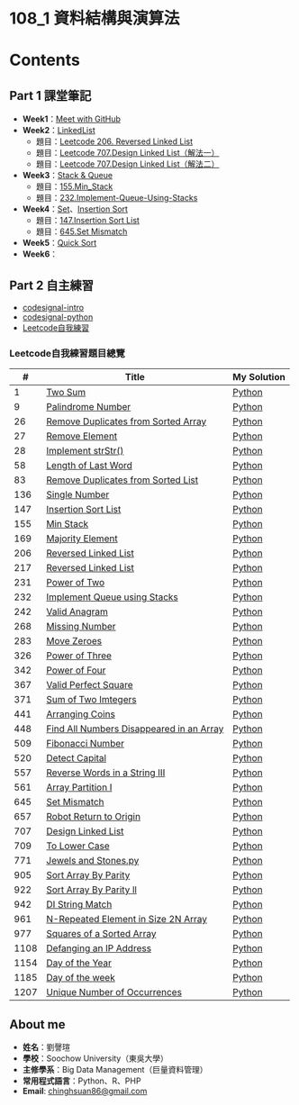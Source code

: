 # 108_1 資料結構與演算法
# Contents
## Part 1 課堂筆記
* **Week1**：[Meet with GitHub](https://github.com/chinghsuan/class_exercises/tree/master/week1)
* **Week2**：[LinkedList](https://github.com/chinghsuan/class_exercises/blob/master/week2)
    * 題目：[Leetcode 206. Reversed Linked List](https://github.com/chinghsuan/class_exercises/blob/master/week2/206.%20Reversed%20Linked%20List.py)
    * 題目：[Leetcode 707.Design Linked List（解法一）](https://github.com/chinghsuan/class_exercises/blob/master/week2/707.%20Design%20Linked%20List%EF%BC%88%E8%A7%A3%E6%B3%95%E4%B8%80%EF%BC%89.py)
    * 題目：[Leetcode 707.Design Linked List（解法二）](https://github.com/chinghsuan/class_exercises/blob/master/week2/707.%20Design%20Linked%20List%EF%BC%88%E8%A7%A3%E6%B3%95%E4%BA%8C%EF%BC%89.py)
* **Week3**：[Stack & Queue](https://github.com/chinghsuan/class_exercises/tree/master/week3)
    * 題目：[155.Min_Stack](https://github.com/chinghsuan/class_exercises/blob/master/week3/155.%20Min%20Stack.py)
    * 題目：[232.Implement-Queue-Using-Stacks](https://github.com/chinghsuan/class_exercises/blob/master/week3/232.%20Implement%20Queue%20using%20Stacks.py)
* **Week4**：[Set](#https://github.com/chinghsuan/class_exercises/blob/master/week4/README.md)、[Insertion Sort](#https://github.com/chinghsuan/class_exercises/blob/master/week4/README.md)
    * 題目：[147.Insertion Sort List](https://github.com/chinghsuan/class_exercises/blob/master/week4/147.%20Insertion%20Sort%20List.py)
    * 題目：[645.Set Mismatch](https://github.com/chinghsuan/class_exercises/blob/master/week4/645.%20Set%20Mismatch.py)
* **Week5**：[Quick Sort](https://github.com/chinghsuan/class_exercises/tree/master/week5)
* **Week6**：

## Part 2 自主練習
* [codesignal-intro](https://github.com/chinghsuan/class_exercises/tree/master/codesignal%20-%20intro)
* [codesignal-python](https://github.com/chinghsuan/class_exercises/tree/master/codesignal%20-%20python)
* [Leetcode自我練習](https://github.com/chinghsuan/class_exercises/tree/master/Leetcode)

### Leetcode自我練習題目總覽
|#|    Title   |My Solution|
|---|-------------| ----- |
|1|[Two Sum](https://leetcode.com/problems/two-sum/)|[Python](https://github.com/chinghsuan/class_exercises/blob/master/Leetcode/1.%20Two%20Sum.py)
|9|[Palindrome Number](https://leetcode.com/problems/palindrome-number)|[Python](https://github.com/chinghsuan/class_exercises/blob/master/Leetcode/9.%20Palindrome%20Number.py)
|26|[Remove Duplicates from Sorted Array](https://leetcode.com/problems/remove-duplicates-from-sorted-array)|[Python](https://github.com/chinghsuan/class_exercises/blob/master/Leetcode/26.%20Remove%20Duplicates%20from%20Sorted%20Array.py)
|27|[Remove Element](https://leetcode.com/problems/remove-element)|[Python](https://github.com/chinghsuan/class_exercises/blob/master/Leetcode/27.%20Remove%20Element.py)
|28|[Implement strStr()](https://leetcode.com/problems/implement-strstr)|[Python](https://github.com/chinghsuan/class_exercises/blob/master/Leetcode/28.%20Implement%20strStr().py)
|58|[Length of Last Word](https://leetcode.com/problems/length-of-last-word)|[Python](https://github.com/chinghsuan/class_exercises/blob/master/Leetcode/58.%20Length%20of%20Last%20Word.py)
|83|[Remove Duplicates from Sorted List](https://leetcode.com/problems/remove-duplicates-from-sorted-list)|[Python](https://github.com/chinghsuan/class_exercises/blob/master/Leetcode/83.%20Remove%20Duplicates%20from%20Sorted%20List.py)
|136|[Single Number](https://leetcode.com/problems/single-number)|[Python](https://github.com/chinghsuan/class_exercises/blob/master/Leetcode/136.%20Single%20Number.py)
|147|[Insertion Sort List](https://leetcode.com/problems/insertion-sort-list)|[Python](https://github.com/chinghsuan/class_exercises/blob/master/Leetcode/147.%20Insertion%20Sort%20List.py)
|155|[Min Stack](https://leetcode.com/problems/min-stack)|[Python](https://github.com/chinghsuan/class_exercises/blob/master/Leetcode/155.%20Min%20Stack.py)
|169|[Majority Element](https://leetcode.com/problems/majority-element)|[Python](https://github.com/chinghsuan/class_exercises/blob/master/Leetcode/169.%20Majority%20Element.py)
|206|[Reversed Linked List](https://leetcode.com/problems/reverse-linked-list)|[Python](https://github.com/chinghsuan/class_exercises/blob/master/Leetcode/206.%20Reversed%20Linked%20List.py)
|217|[Reversed Linked List](https://leetcode.com/problems/contains-duplicate)|[Python](https://github.com/chinghsuan/class_exercises/blob/master/Leetcode/217.%20Contains%20Duplicate.py)
|231|[Power of Two](https://leetcode.com/problems/power-of-two)|[Python](https://github.com/chinghsuan/class_exercises/blob/master/Leetcode/231.%20Power%20of%20Two.py)
|232|[Implement Queue using Stacks](https://leetcode.com/problems/implement-queue-using-stacks)|[Python](https://github.com/chinghsuan/class_exercises/blob/master/Leetcode/232.%20Implement%20Queue%20using%20Stacks.py)
|242|[Valid Anagram](https://leetcode.com/problems/valid-anagram)|[Python](https://github.com/chinghsuan/class_exercises/blob/master/Leetcode/242.%20Valid%20Anagram.py)
|268|[Missing Number](https://leetcode.com/problems/missing-number)|[Python](https://github.com/chinghsuan/class_exercises/blob/master/Leetcode/268.%20Missing%20Number.py)
|283|[Move Zeroes](https://leetcode.com/problems/move-zeroes)|[Python](https://github.com/chinghsuan/class_exercises/blob/master/Leetcode/283.%20Move%20Zeroes.py)
|326|[Power of Three](https://leetcode.com/problems/power-of-three)|[Python](https://github.com/chinghsuan/class_exercises/blob/master/Leetcode/326.%20Power%20of%20Three.py)
|342|[Power of Four](https://leetcode.com/problems/power-of-four)|[Python](https://github.com/chinghsuan/class_exercises/blob/master/Leetcode/342.%20Power%20of%20Four.py)
|367|[Valid Perfect Square](https://leetcode.com/problems/valid-perfect-square)|[Python](https://github.com/chinghsuan/class_exercises/blob/master/Leetcode/367.%20Valid%20Perfect%20Square.py)
|371|[Sum of Two Imtegers](https://leetcode.com/problems/sum-of-two-integers)|[Python](https://github.com/chinghsuan/class_exercises/blob/master/Leetcode/371.%20Sum%20of%20Two%20Imtegers.py)
|441|[Arranging Coins](https://leetcode.com/problems/arranging-coins)|[Python](https://github.com/chinghsuan/class_exercises/blob/master/Leetcode/441.%20Arranging%20Coins.py)
|448|[Find All Numbers Disappeared in an Array](https://leetcode.com/problems/find-all-numbers-disappeared-in-an-array)|[Python](https://github.com/chinghsuan/class_exercises/blob/master/Leetcode/448.%20Find%20All%20Numbers%20Disappeared%20in%20an%20Array.py)
|509|[Fibonacci Number](https://leetcode.com/problems/fibonacci-number)|[Python](https://github.com/chinghsuan/class_exercises/blob/master/Leetcode/509.%20Fibonacci%20Number.py)
|520|[Detect Capital](https://leetcode.com/problems/detect-capital)|[Python](https://github.com/chinghsuan/class_exercises/blob/master/Leetcode/520.%20Detect%20Capital.py)
|557|[Reverse Words in a String III](https://leetcode.com/problems/reverse-words-in-a-string-iii)|[Python](https://github.com/chinghsuan/class_exercises/blob/master/Leetcode/557.%20Reverse%20Words%20in%20a%20String%20III.py)
|561|[Array Partition I](https://leetcode.com/problems/array-partition-i)|[Python](https://github.com/chinghsuan/class_exercises/blob/master/Leetcode/561.%20Array%20Partition%20I.py)
|645|[Set Mismatch](https://leetcode.com/problems/set-mismatch)|[Python](https://github.com/chinghsuan/class_exercises/blob/master/Leetcode/645.%20Set%20Mismatch.py)
|657|[Robot Return to Origin](https://leetcode.com/problems/robot-return-to-origin)|[Python](https://github.com/chinghsuan/class_exercises/blob/master/Leetcode/645.%20Set%20Mismatch.py)
|707|[Design Linked List](https://leetcode.com/problems/design-linked-list)|[Python](https://github.com/chinghsuan/class_exercises/blob/master/Leetcode/707.%20Design%20Linked%20List.py)
|709|[To Lower Case](https://leetcode.com/problems/to-lower-case)|[Python](https://github.com/chinghsuan/class_exercises/blob/master/Leetcode/709.%20To%20Lower%20Case.py)
|771|[Jewels and Stones.py](https://leetcode.com/problems/jewels-and-stones)|[Python](https://github.com/chinghsuan/class_exercises/blob/master/Leetcode/771.%20Jewels%20and%20Stones.py)
|905|[Sort Array By Parity](https://leetcode.com/problems/sort-array-by-parity)|[Python](https://github.com/chinghsuan/class_exercises/blob/master/Leetcode/905.%20Sort%20Array%20By%20Parity.py)
|922|[Sort Array By Parity ll](https://leetcode.com/problems/sort-array-by-parity-ii)|[Python](https://github.com/chinghsuan/class_exercises/blob/master/Leetcode/922.%20Sort%20Array%20By%20Parity%20ll.py)
|942|[DI String Match](https://leetcode.com/problems/di-string-match)|[Python](https://github.com/chinghsuan/class_exercises/blob/master/Leetcode/942.%20DI%20String%20Match.py)
|961|[N-Repeated Element in Size 2N Array](https://leetcode.com/problems/n-repeated-element-in-size-2n-array)|[Python](https://github.com/chinghsuan/class_exercises/blob/master/Leetcode/961.%20N-Repeated%20Element%20in%20Size%202N%20Array.py)
|977|[Squares of a Sorted Array](https://leetcode.com/problems/squares-of-a-sorted-array)|[Python](https://github.com/chinghsuan/class_exercises/blob/master/Leetcode/977.%20Squares%20of%20a%20Sorted%20Array.py)
|1108|[Defanging an IP Address](https://leetcode.com/problems/defanging-an-ip-address)|[Python](https://github.com/chinghsuan/class_exercises/blob/master/Leetcode/1108.%20Defanging%20an%20IP%20Address.py)
|1154|[Day of the Year](https://leetcode.com/problems/day-of-the-year)|[Python](https://github.com/chinghsuan/class_exercises/blob/master/Leetcode/1154.%20Day%20of%20the%20Year.py)
|1185|[Day of the week](https://leetcode.com/problems/day-of-the-week)|[Python](https://github.com/chinghsuan/class_exercises/blob/master/Leetcode/1185.%20Day%20of%20the%20week.py)
|1207|[Unique Number of Occurrences](https://leetcode.com/problems/unique-number-of-occurrences)|[Python](https://github.com/chinghsuan/class_exercises/blob/master/Leetcode/1207.%20Unique%20Number%20of%20Occurrences.py)


## About me
- **姓名**：劉謦瑄
- **學校**：Soochow University（東吳大學）
- **主修學系**：Big Data Management（巨量資料管理）
- **常用程式語言**：Python、R、PHP
- **Email**: chinghsuan86@gmail.com
